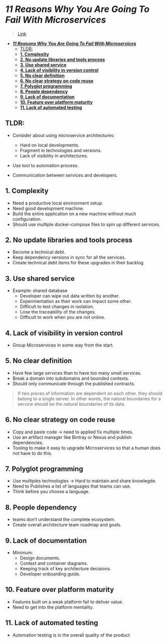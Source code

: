 # ***11 Reasons Why You Are Going To Fail With Microservices***
> [Link](https://medium.com/xebia-engineering/11-reasons-why-you-are-going-to-fail-with-microservices-29b93876268b)

- [***11 Reasons Why You Are Going To Fail With Microservices***](#11-reasons-why-you-are-going-to-fail-with-microservices)
  - [TLDR:](#tldr)
  - [**1. Complexity**](#1-complexity)
  - [**2. No update libraries and tools process**](#2-no-update-libraries-and-tools-process)
  - [**3. Use shared service**](#3-use-shared-service)
  - [**4. Lack of visibility in version control**](#4-lack-of-visibility-in-version-control)
  - [**5. No clear definition**](#5-no-clear-definition)
  - [**6. No clear strategy on code reuse**](#6-no-clear-strategy-on-code-reuse)
  - [**7. Polyglot programming**](#7-polyglot-programming)
  - [**8. People dependency**](#8-people-dependency)
  - [**9. Lack of documentation**](#9-lack-of-documentation)
  - [**10. Feature over platform maturity**](#10-feature-over-platform-maturity)
  - [**11. Lack of automated testing**](#11-lack-of-automated-testing)

## TLDR:
- Consider about using microservice architectures:
  - Hard on local developments.
  - Fragment in technologies and versions.
  - Lack of visibility in architectures.

- Use tool to automation process.
- Communication between services and developers.

## **1. Complexity**

- Need a productive local environment setup.
- Need good development machine.
- Build the entire application on a new machine without much configuration.
- Should use multiple docker-compose files to spin up different services.

## **2. No update libraries and tools process**

- Become a technical debt.
- Keep dependency versions in sync for all the services.
- Create technical debt items for these upgrades in their backlog.

## **3. Use shared service**

- Example: shared database
  - Developer can wipe out data written by another.
  - Experimentation as their work can impact some other.
  - Difficult to test changes in isolation.
  - Lose the traceability of the changes.
  - Difficult to work when you are not online.

## **4. Lack of visibility in version control**

- Group Microservices in some way from the start.

## **5. No clear definition**

- Have few large services than to have too many small services.
- Break a domain into subdomains and bounded contexts.
- Should only communicate through the published contracts.
> If two pieces of information are dependent on each other, they should belong to a single server. In other words, the natural boundaries for a service should be the natural boundaries of its data.

## **6. No clear strategy on code reuse**

- Copy and paste code -> need to applied fix multiple times.
- Use an artifact manager like Bintray or Nexus and publish dependencies.
- Tooling to make it easy to upgrade Microservices so that a human does not have to do this.

## **7. Polyglot programming**

- Use multiples technologies -> Hard to maintain and share knowlegde.
- Need to Publishes a list of languages that teams can use.
- Think before you choose a language.

## **8. People dependency**

- teams don’t understand the complete ecosystem.
- Create overall architecture team roadmap and goals.

## **9. Lack of documentation**

- Minimum:
  - Design documents.
  - Context and container diagrams.
  - Keeping track of key architecture decisions.
  - Developer onboarding guide.

## **10. Feature over platform maturity**

- Features built on a weak platform fail to deliver value.
- Need to get into the platform mentality.

## **11. Lack of automated testing**

- Automation testing is in the overall quality of the product